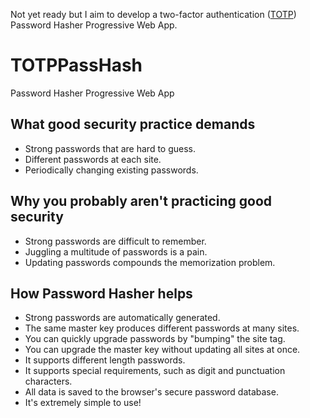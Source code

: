 Not yet ready but I aim to develop a two-factor authentication ([TOTP](https://en.wikipedia.org/wiki/Time-based_One-time_Password_Algorithm)) Password Hasher Progressive Web App.
# TOTPPassHash
Password Hasher Progressive Web App

## What good security practice demands

* Strong passwords that are hard to guess.
* Different passwords at each site.
* Periodically changing existing passwords.

## Why you probably aren't practicing good security

* Strong passwords are difficult to remember.
* Juggling a multitude of passwords is a pain.
* Updating passwords compounds the memorization problem.

## How Password Hasher helps

* Strong passwords are automatically generated.
* The same master key produces different passwords at many sites.
* You can quickly upgrade passwords by "bumping" the site tag.
* You can upgrade the master key without updating all sites at once.
* It supports different length passwords.
* It supports special requirements, such as digit and punctuation characters.
* All data is saved to the browser's secure password database.
* It's extremely simple to use!
